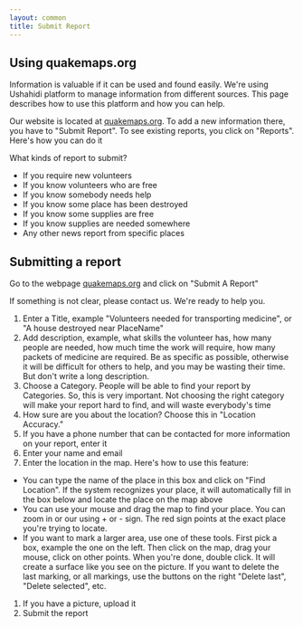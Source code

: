 ```yaml
---
layout: common
title: Submit Report
---
```


## Using quakemaps.org

Information is valuable if it can be used and found easily. We're using Ushahidi platform to manage information from different sources. This page describes how to use this platform and how you can help.

Our website is located at [quakemaps.org](quakemaps.org). To add a new information there, you have to "Submit Report". To see existing reports, you click on "Reports". Here's how you can do it

What kinds of report to submit?

* If you require new volunteers
* If you know volunteers who are free
* If you know somebody needs help
* If you know some place has been destroyed
* If you know some supplies are free
* If you know supplies are needed somewhere
* Any other news report from specific places


## Submitting a report

Go to the webpage [quakemaps.org](quakemaps.org) and click on "Submit A Report"

If something is not clear, please contact us. We're ready to help you.

1. Enter a Title, example "Volunteers needed for transporting medicine", or "A house destroyed near PlaceName"
1. Add description, example, what skills the volunteer has, how many people are needed, how much time the work will require, how many packets of medicine are required. Be as specific as possible, otherwise it will be difficult for others to help, and you may be wasting their time. But don't write a long description.
1. Choose a Category. People will be able to find your report by Categories. So, this is very important. Not choosing the right category will make your report hard to find, and will waste everybody's time
1. How sure are you about the location? Choose this in "Location Accuracy."
1. If you have a phone number that can be contacted for more information on your report, enter it
1. Enter your name and email
1. Enter the location in the map. Here's how to use this feature:
  * You can type the name of the place in this box and click on "Find Location". If the system recognizes your place, it will automatically fill in the box below and locate the place on the map above
  * You can use your mouse and drag the map to find your place. You can zoom in or our using + or - sign. The red sign points at the exact place you're trying to locate.
  * If you want to mark a larger area, use one of these tools. First pick a box, example the one on the left. Then click on the map, drag your mouse, click on other points. When you're done, double click. It will create a surface like you see on the picture. If you want to delete the last marking, or all markings, use the buttons on the right "Delete last", "Delete selected", etc.
1. If you have a picture, upload it
1. Submit the report
